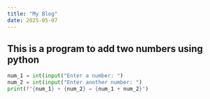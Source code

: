 ```yaml
---
title: "My Blog"
date: 2025-05-07
---
```

## This is a program to add two numbers using python
```python
num_1 = int(input("Enter a number: ")
num_2 = int(input("Enter another number: ")
print(f"{num_1} + {num_2} = {num_1 + num_2}")
```
